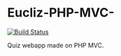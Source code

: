 # Eucliz-PHP-MVC-
[![Build Status](https://dev.azure.com/hverma1/MVC%20Project%20PHP/_apis/build/status/hv7214.Eucliz-PHP-MVC-?branchName=master)](https://dev.azure.com/hverma1/MVC%20Project%20PHP/_build/latest?definitionId=1&branchName=master)

Quiz webapp made on PHP MVC.
